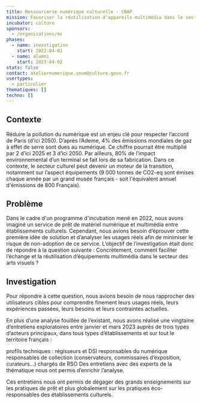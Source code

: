```yaml
---
title: Ressourcerie numérique culturelle - CNAP
mission: Favoriser la réutilisation d'appareils multimédia dans le secteur des arts visuels
incubator: culture
sponsors:
  - /organisations/mc
phases:
  - name: investigation
    start: 2022-04-01
  - name: alumni
    start: 2023-04-02
stats: false
contact: ateliernumerique.snum@culture.gouv.fr
usertypes:
  - particulier
thematiques: []
techno: []
---
```

## Contexte

Réduire la pollution du numérique est un enjeu clé pour respecter l’accord de Paris (d’ici 2050). D’après l’Ademe, 4% des émissions mondiales de gaz à effet de serre sont dues au numérique. Ce chiffre pourrait être multiplié par 2 d’ici 2025 et 3 d’ici 2050. Par ailleurs, 80% de l’impact environnemental d’un terminal se fait lors de sa fabrication.
Dans ce contexte, le secteur culturel peut devenir un moteur de la transition, notamment sur l’aspect équipements (9 000 tonnes de CO2-eq sont émises chaque année par un grand musée français - soit l'équivalent annuel d'émissions de 800 Français).

## Problème

Dans le cadre d'un programme d'incubation mené en 2022, nous avons imaginé un service de prêt de matériel numérique et multimédia entre établissements culturels. Cependant, nous avions besoin d’éprouver cette première idée de solution et d’analyser les usages réels afin de minimiser le risque de non-adoption de ce service. L’objectif de l’investigation était donc de répondre à la question suivante :
Concrètement, comment faciliter l’échange et la réutilisation d’équipements multimédia dans le secteur des arts visuels ?

## Investigation

Pour répondre à cette question, nous avions besoin de nous rapprocher des utilisateurs cibles pour comprendre finement leurs usages réels, leurs expériences passées, leurs besoins et leurs contraintes actuelles.

En plus d’une analyse fouillée de l’existant, nous avons réalisé une vingtaine d’entretiens exploratoires entre janvier et mars 2023 auprès de trois types d’acteurs principaux, dans tous types d’établissements et sur tout le territoire français :

profils techniques : régisseurs et DSI
responsables du numérique
responsables de collection (conservateurs, commissaires d’exposition, curateurs…)
chargés de RSO
Des entretiens avec des experts de la thématique nous ont permis d’enrichir l’analyse.

Ces entretiens nous ont permis de dégager des grands enseignements sur les pratiques de prêt et plus globalement sur les pratiques éco-responsables des établissements culturels.
